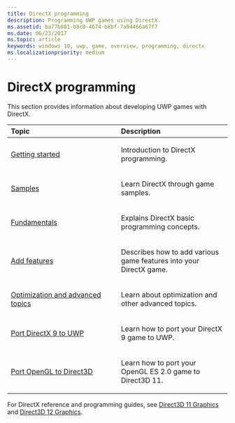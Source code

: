 ```yaml
---
title: DirectX programming
description: Programming UWP games using DirectX.
ms.assetid: ba77b081-b8c0-4674-b8bf-7a94466a67f7
ms.date: 06/23/2017
ms.topic: article
keywords: windows 10, uwp, game, overview, programming, directx
ms.localizationpriority: medium
---
```

# DirectX programming

This section provides information about developing UWP games with DirectX.

<table>
<colgroup>
<col width="50%" />
<col width="50%" />
</colgroup>
<thead>
<tr class="header">
<th align="left">Topic</th>
<th align="left">Description</th>
</tr>
</thead>
<tbody>
<tr class="odd">
<td align="left"><p><a href="directx-getting-started.md">Getting started</a></p></td>
<td align="left"><p>Introduction to DirectX programming.</p></td>
</tr>
<tr class="even">
<td align="left"><p><a href="directx-samples.md">Samples</a></p></td>
<td align="left"><p>Learn DirectX through game samples.</p></td>
</tr>
<tr class="odd">
<td align="left"><p><a href="directx-fundamentals.md">Fundamentals</a></p></td>
<td align="left"><p>Explains DirectX basic programming concepts.</p></td>
</tr>
<tr class="even">
<td align="left"><p><a href="directx-add-features.md">Add features</a></p></td>
<td align="left"><p>Describes how to add various game features into your DirectX game.</p></td>
</tr>
<tr class="odd">
<td align="left"><p><a href="directx-optimization-and-advanced-topics.md">Optimization and advanced topics</a></p></td>
<td align="left"><p>Learn about optimization and other advanced topics.</p></td>
</tr>
<tr class="even">
<td align="left"><p><a href="porting-your-directx-9-game-to-windows-store.md">Port DirectX 9 to UWP</a></p></td>
<td align="left"><p>Learn how to port your DirectX 9 game to UWP.</p></td>
</tr>
<tr class="odd">
<td align="left"><p><a href="port-from-opengl-es-2-0-to-directx-11-1.md">Port OpenGL to Direct3D</a></p></td>
<td align="left"><p>Learn how to port your OpenGL ES 2.0 game to Direct3D 11.</p></td>
</tr>
</tbody>
</table>


For DirectX reference and programming guides, see [Direct3D 11 Graphics](https://msdn.microsoft.com/library/windows/desktop/ff476080.aspx) and [Direct3D 12 Graphics](https://msdn.microsoft.com/library/windows/desktop/dn903821.aspx).
 






